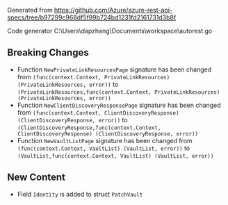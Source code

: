 
Generated from https://github.com/Azure/azure-rest-api-specs/tree/b97299c968df5f99b724bd1231fd2161731d3b8f

Code generator C:\Users\dapzhang\Documents\workspace\autorest.go

## Breaking Changes

- Function `NewPrivateLinkResourcesPage` signature has been changed from `(func(context.Context, PrivateLinkResources) (PrivateLinkResources, error))` to `(PrivateLinkResources,func(context.Context, PrivateLinkResources) (PrivateLinkResources, error))`
- Function `NewClientDiscoveryResponsePage` signature has been changed from `(func(context.Context, ClientDiscoveryResponse) (ClientDiscoveryResponse, error))` to `(ClientDiscoveryResponse,func(context.Context, ClientDiscoveryResponse) (ClientDiscoveryResponse, error))`
- Function `NewVaultListPage` signature has been changed from `(func(context.Context, VaultList) (VaultList, error))` to `(VaultList,func(context.Context, VaultList) (VaultList, error))`

## New Content

- Field `Identity` is added to struct `PatchVault`

